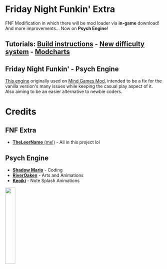 # Friday Night Funkin' Extra
FNF Modification in which there will be mod loader via **in-game** download! And more improvements... Now on **Psych Engine**!
## Tutorials: [Build instructions](art/docs/building.md) - [New difficulty system](art/docs/guides/songs.md) - [Modcharts](https://github.com/ShadowMario/FNF-PsychEngine/wiki/Lua-Script-API)

## Friday Night Funkin' - Psych Engine
[This engine](https://github.com/ShadowMario/FNF-PsychEngine) originally used on [Mind Games Mod](https://gamebanana.com/mods/301107), intended to be a fix for the vanilla version's many issues while keeping the casual play aspect of it. Also aiming to be an easier alternative to newbie coders.

# Credits
## FNF Extra
* [**TheLeerName** (me!)](https://vk.com/theleername) - All in this project lol
## Psych Engine
* [**Shadow Mario**](https://twitter.com/Shadow_Mario_) - Coding
* [**RiverOaken**](https://twitter.com/RiverOaken) - Arts and Animations
* [**Keoiki**](https://twitter.com/Keoiki_) - Note Splash Animations

<img src="https://user-images.githubusercontent.com/85291330/140801284-4bf80649-49d3-4c31-a0ae-390bb70c580b.png" width="25%"/>

